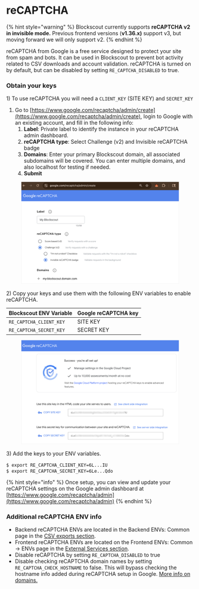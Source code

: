# reCAPTCHA

{% hint style="warning" %}
Blockscout currently supports **reCAPTCHA v2 in invisible mode.** Previous frontend versions (**v1.36.x)** support v3, but moving forward we will only support v2.&#x20;
{% endhint %}

reCAPTCHA from Google is a free service designed to protect your site from spam and bots.  It can be used in Blockscout to prevent bot activity related to CSV downloads and account validation.  reCAPTCHA is turned on by default, but can be disabled by setting `RE_CAPTCHA_DISABLED` to true.

### Obtain your keys

1\) To use reCAPTCHA you will need a `CLIENT_KEY` (SITE KEY) and `SECRET_KEY`&#x20;

1. Go to [https://www.google.com/recaptcha/admin/create](https://www.google.com/recaptcha/admin/create), login to Google with an existing account, and fill in the following info:
   1. **Label**: Private label to identify the instance in your reCAPTCHA admin dashboard.
   2. **reCAPTCHA type**: Select Challenge (v2) and Invisible reCAPTCHA badge
   3. **Domains**: Enter your primary Blockscout domain, all associated subdomains will be covered. You can enter multiple domains, and also localhost for testing if needed.
   4. **Submit**

<figure><img src="../../.gitbook/assets/recaptcha-1.png" alt=""><figcaption></figcaption></figure>

2\) Copy your keys and use them with the following ENV variables to enable reCAPTCHA.

| Blockscout ENV Variable | Google reCAPTCHA key |
| ----------------------- | -------------------- |
| `RE_CAPTCHA_CLIENT_KEY` | SITE KEY             |
| `RE_CAPTCHA_SECRET_KEY` | SECRET KEY           |

<figure><img src="../../.gitbook/assets/recaptcha-2.png" alt=""><figcaption></figcaption></figure>

3\) Add the keys to your ENV variables.

```
$ export RE_CAPTCHA_CLIENT_KEY=6L...IU
$ export RE_CAPTCHA_SECRET_KEY=6Le...Qdo
```

{% hint style="info" %}
Once setup, you can view and update your reCAPTCHA settings on the  Google admin dashboard at [https://www.google.com/recaptcha/admin](https://www.google.com/recaptcha/admin)
{% endhint %}

### Additional reCAPTCHA ENV info

* Backend reCAPTCHA ENVs are located in the  Backend ENVs: Common page in the [CSV exports section](../env-variables/backend-env-variables.md#csv-export).
* Frontend  reCAPTCHA ENVs are located on the Frontend ENVs: Common -> ENVs page in the [External Services section](../env-variables/frontend-common-envs/envs.md#external-services-configuration).
* Disable reCAPTCHA by setting `RE_CAPTCHA_DISABLED` to true
* Disable checking reCAPTCHA domain names by setting `RE_CAPTCHA_CHECK_HOSTNAME` to false. This will bypass checking the hostname info added during reCAPTCHA setup in Google.  [More info on domains.](https://developers.google.com/recaptcha/docs/domain_validation)
